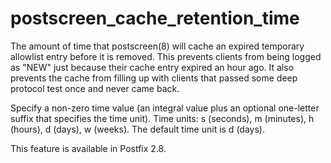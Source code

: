# postscreen_cache_retention_time 

 The amount of time that postscreen(8) will cache an expired
temporary allowlist entry before it is removed. This prevents clients
from being logged as "NEW" just because their cache entry expired
an hour ago. It also prevents the cache from filling up with clients
that passed some deep protocol test once and never came back. 

 Specify a non-zero time value (an integral value plus an optional
one-letter suffix that specifies the time unit).  Time units: s
(seconds), m (minutes), h (hours), d (days), w (weeks).
The default time unit is d (days).  

 This feature is available in Postfix 2.8. 


